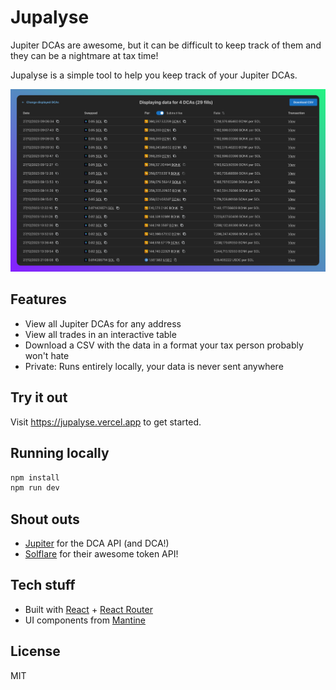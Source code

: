 # Jupalyse

Jupiter DCAs are awesome, but it can be difficult to keep track of them and they can be a nightmare at tax time!

Jupalyse is a simple tool to help you keep track of your Jupiter DCAs.

![screenshot showing DCA trades in a table](./readme-resources/fills.png)


## Features

- View all Jupiter DCAs for any address
- View all trades in an interactive table
- Download a CSV with the data in a format your tax person probably won't hate
- Private: Runs entirely locally, your data is never sent anywhere


## Try it out

Visit https://jupalyse.vercel.app to get started.


## Running locally

```sh
npm install
npm run dev
```


## Shout outs

- [Jupiter](https://jup.ag) for the DCA API (and DCA!)
- [Solflare](https://github.com/solflare-wallet/utl-api) for their awesome token API!


## Tech stuff

- Built with [React](https://react.dev) + [React Router](https://reactrouter.com)
- UI components from [Mantine](https://mantine.dev)


## License

MIT
